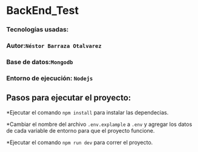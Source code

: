 # BackEnd_Test

### Tecnologías usadas:

### Autor:`Néstor Barraza Otalvarez`

### Base de datos:`Mongodb`

### Entorno de ejecución: `Nodejs`

## Pasos para ejecutar el proyecto:

*Ejecutar el comando `npm install` para instalar las dependecias.

*Cambiar el nombre del archivo  `.env.explample` a `.env` y agregar los datos de cada variable de entorno para que el proyecto funcione.

*Ejecutar el comando `npm run dev` para correr el proyecto.



